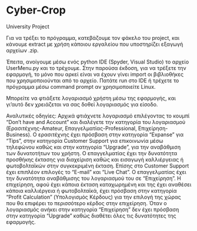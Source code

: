 # Cyber-Crop
University Project

Για να τρέξει το πρόγραμμα, κατεβάζουμε τον φάκελο του project, και κάνουμε extract με χρήση κάποιου εργαλείου που υποστηρίζει εξαγωγή αρχείων .zip.

Έπειτα, ανοίγουμε μέσω ενός python IDE (Spyder, Visual Studio) το αρχείο UserMenu.py και το τρέχουμε. Στην παρούσα έκδοση, για να τρέξετε την εφαρμογή, το μόνο που αρκεί είναι να έχουν γίνει import οι βιβλιοθήκες που χρησιμοποιούνται από το αρχείο. Πατάτε run στο IDE ή τρέχετε το πρόγραμμα μέσω command prompt αν χρησιμοποιείτε Linux. 

Μπορείτε να φτιάξετε λογαριασμό χρήστη μέσω της εφαρμογής, και γι’αυτό δεν χρειάζεται να σας δοθεί λογαριασμός για είσοδο.

Αναλυτικές οδηγίες:
Αρχικά φτιάχνετε λογαριασμό επιλέγοντας το κουμπί “Don’t have and Account” και διαλέγετε την κατηγορία του λογαριασμού (Ερασιτέχνης-Amateur, Επαγγελματίας-Professional, Επιχείρηση-Business). Ο ερασιτέχνης έχει πρόσβαση στην κατηγορία “Expanse” για “Tips”, στην κατηγορία Customer Support για επικοινωνία μέσω τηλεφώνου καθώς και στην κατηγορία “Upgrade”, για την αναβάθμιση των δυνατοτήτων του χρήστη. Ο επαγγελματίας έχει την δυνατότητα προσθήκης έκτασης για διαχείριση καθώς και εισαγωγή καλλιέργειας ή φωτοβολταϊκών στην συγκεκριμένη έκταση. Επίσης στο Customer Support έχει επιπλέον επιλογές το “E-mail” και “Live Chat”. Ο επαγγελματίας έχει την δυνατότητα αναβάθμισης του λογαριασμού του σε “Επιχείρηση”. Η επιχείρηση, αφού έχει κάποια έκταση καταχωρημένη και της έχει αναθέσει κάποια καλλιέργεια ή φωτοβολταϊκά, έχει πρόσβαση στην κατηγορία “Profit Calculation” (Υπολογισμός Κέρδους) για την επιλογή της χώρας που θα επιφέρει το περισσότερο κέρδος στην επιχείρηση. Όταν ο λογαριασμός ανήκει στην κατηγορία “Επιχείρηση” δεν έχει πρόσβαση στην κατηγορία “Upgrade” καθώς διαθέτει όλες τις δυνατότητες της εφαρμογής.
